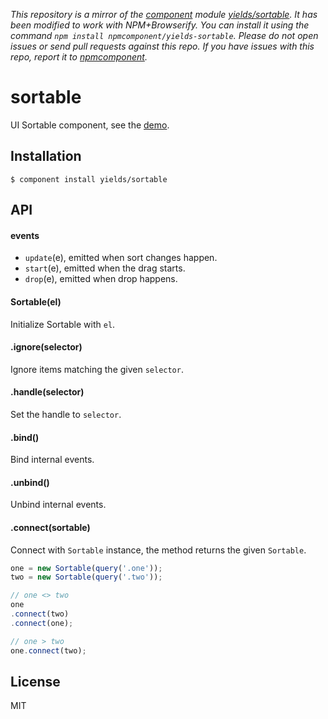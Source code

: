 *This repository is a mirror of the [component](http://component.io) module [yields/sortable](http://github.com/yields/sortable). It has been modified to work with NPM+Browserify. You can install it using the command `npm install npmcomponent/yields-sortable`. Please do not open issues or send pull requests against this repo. If you have issues with this repo, report it to [npmcomponent](https://github.com/airportyh/npmcomponent).*
# sortable

  UI Sortable component, see the [demo](http://yields.github.io/sortable/index.html).

## Installation

    $ component install yields/sortable

## API

#### events

  - `update`(e), emitted when sort changes happen.
  - `start`(e), emitted when the drag starts.
  - `drop`(e), emitted when drop happens.

#### Sortable(el)

Initialize Sortable with `el`.

#### .ignore(selector)

Ignore items matching the given `selector`.

#### .handle(selector)

Set the handle to `selector`.

#### .bind()

Bind internal events.

#### .unbind()

Unbind internal events.

#### .connect(sortable)

Connect with `Sortable` instance, the method returns the given `Sortable`.

```js
one = new Sortable(query('.one'));
two = new Sortable(query('.two'));

// one <> two
one
.connect(two)
.connect(one);

// one > two
one.connect(two);

```

## License

  MIT
